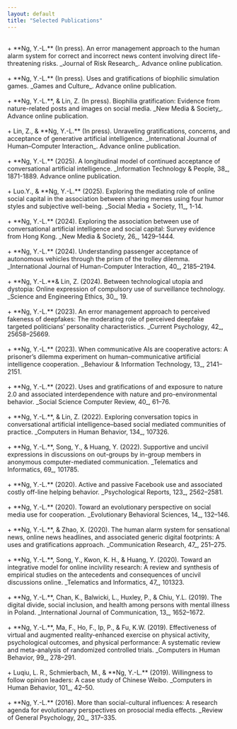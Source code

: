 ```yaml
---
layout: default
title: "Selected Publications"
---
```


<br /> 
+ **Ng, Y.-L.** (In press). An error management approach to the human alarm system for correct and incorrect news content involving direct life-threatening risks. _Journal of Risk Research_. Advance online publication. <https://doi.org/10.1080/13669877.2025.2512079> 
<br />
<br /> 
+ **Ng, Y.-L.** (In press). Uses and gratifications of biophilic simulation games. _Games and Culture_. Advance online publication. <https://doi.org/10.1177/15554120241249518> 
<br />
<br /> 
+ **Ng, Y.-L.**, & Lin, Z. (In press). Biophilia gratification: Evidence from nature-related posts and images on social media. _New Media & Society_. Advance online publication. <https://doi.org/10.1177/14614448241303776><br /> 
<br /> 
+ Lin, Z., & **Ng, Y.-L.** (In press). Unraveling gratifications, concerns, and acceptance of generative artificial intelligence. _International Journal of Human–Computer Interaction_. Advance online publication. <https://doi.org/10.1080/10447318.2024.2436749><br />
<br /> 
+ **Ng, Y.-L.** (2025). A longitudinal model of continued acceptance of conversational artificial intelligence. _Information Technology & People, 38_, 1871-1889. Advance online publication. <https://doi.org/10.1108/ITP-06-2023-0577><br />
<br /> 
+ Luo.Y., & **Ng, Y.-L.** (2025). Exploring the mediating role of online social capital in the association between sharing memes using four humor styles and subjective well-being. _Social Media + Society, 11_, 1-14. <https://doi.org/10.1177/20563051251348922><br /> 
<br />
+ **Ng, Y.-L.** (2024). Exploring the association between use of conversational artificial intelligence and social capital: Survey evidence from Hong Kong. _New Media & Society, 26_, 1429–1444. <https://doi.org/10.1177/14614448221074047> <br /> 
<br /> 
+ **Ng, Y.-L.** (2024). Understanding passenger acceptance of autonomous vehicles through the prism of the trolley dilemma. _International Journal of Human-Computer Interaction, 40_, 2185–2194. <https://doi.org/10.1080/10447318.2022.2163347> <br /> 
<br /> 
+ **Ng, Y.-L.**& Lin, Z. (2024). Between technological utopia and dystopia: Online expression of compulsory use of surveillance technology. _Science and Engineering Ethics, 30_, 19. <https://doi.org/10.1007/s11948-024-00483-3> <br /> 
<br /> 
+ **Ng, Y.-L.** (2023). An error management approach to perceived fakeness of deepfakes: The moderating role of perceived deepfake targeted politicians’ personality characteristics. _Current Psychology, 42_, 25658–25669. <https://doi.org/10.1007/s12144-022-03621-x> <br /> 
<br /> 
+ **Ng, Y.-L.** (2023). When communicative AIs are cooperative actors: A prisoner’s dilemma experiment on human–communicative artificial intelligence cooperation. _Behaviour & Information Technology, 13_, 2141–2151. <https://doi.org/10.1080/0144929X.2022.2111273> <br /> 
<br /> 
+ **Ng, Y.-L.** (2022). Uses and gratifications of and exposure to nature 2.0 and associated interdependence with nature and pro-environmental behavior. _Social Science Computer Review, 40_, 61–76. <https://doi.org/10.1177/0894439320901490> <br /> 
<br /> 
+ **Ng, Y.-L.**, & Lin, Z. (2022). Exploring conversation topics in conversational artificial intelligence–based social mediated communities of practice. _Computers in Human Behavior, 134_, 107326. <https://doi.org/10.1016/j.chb.2022.107326> <br /> 
<br /> 
+ **Ng, Y.-L.**, Song, Y., & Huang, Y. (2022). Supportive and uncivil expressions in discussions on out-groups by in-group members in anonymous computer-mediated communication. _Telematics and Informatics, 69_, 101785. <https://doi.org/10.1016/j.tele.2022.101785> <br /> 
<br /> 
+ **Ng, Y.-L.** (2020). Active and passive Facebook use and associated costly off-line helping behavior. _Psychological Reports, 123_, 2562–2581. <https://doi.org/10.1177/0033294119860262> <br /> 
<br /> 
+ **Ng, Y.-L.** (2020). Toward an evolutionary perspective on social media use for cooperation. _Evolutionary Behavioral Sciences, 14_, 132–146. <http://dx.doi.org/10.1037/ebs0000172> <br /> 
<br /> 
+ **Ng, Y.-L.**, & Zhao, X. (2020). The human alarm system for sensational news, online news headlines, and associated generic digital footprints: A uses and gratifications approach. _Communication Research, 47_, 251–275. <https://doi.org/10.1177/0093650218793739> <br /> 
<br /> 
+ **Ng, Y.-L.**, Song, Y., Kwon, K. H., & Huang, Y. (2020). Toward an integrative model for online incivility research: A review and synthesis of empirical studies on the antecedents and consequences of uncivil discussions online. _Telematics and Informatics, 47_, 101323. <https://doi.org/10.1016/j.tele.2019.101323> <br /> 
<br /> 
+ **Ng, Y.-L.**, Chan, K., Balwicki, L., Huxley, P., & Chiu, Y.L. (2019). The digital divide, social inclusion, and health among persons with mental illness in Poland. _International Journal of Communication, 13_, 1652–1672. <https://ijoc.org/index.php/ijoc/article/view/10584> <br /> 
<br /> 
+ **Ng, Y.-L.**, Ma, F., Ho, F., Ip, P., & Fu, K.W. (2019). Effectiveness of virtual and augmented reality-enhanced exercise on physical activity, psychological outcomes, and physical performance: A systematic review and meta-analysis of randomized controlled trials. _Computers in Human Behavior, 99_, 278–291. <https://doi.org/10.1016/j.chb.2019.05.026> <br /> 
<br /> 
+ Luqiu, L. R., Schmierbach, M., & **Ng, Y.-L.** (2019). Willingness to follow opinion leaders: A case study of Chinese Weibo. _Computers in Human Behavior, 101_, 42–50. <https://doi.org/10.1016/j.chb.2019.07.005> <br /> 
<br /> 
+ **Ng, Y.-L.** (2016). More than social-cultural influences: A research agenda for evolutionary perspectives on prosocial media effects. _Review of General Psychology, 20_, 317–335. <https://doi.org/10.1037/gpr0000084> <br /> 
<br /> 
